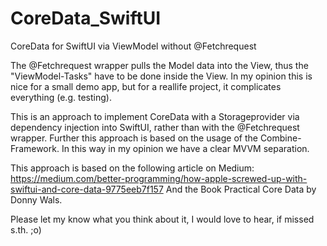 # CoreData_SwiftUI
CoreData for SwiftUI via ViewModel without @Fetchrequest

The @Fetchrequest wrapper pulls the Model data into the View, thus the "ViewModel-Tasks" have to be done inside the View. 
In my opinion this is nice for a small demo app, but for a reallife project, it complicates everything (e.g. testing).

This is an approach to implement CoreData with a Storageprovider via dependency injection into SwiftUI,
rather than with the @Fetchrequest wrapper. Further this approach is based on the usage of the Combine-Framework.
In this way in my opinion we have a clear MVVM separation. 

This approach is based on the following article on Medium:
https://medium.com/better-programming/how-apple-screwed-up-with-swiftui-and-core-data-9775eeb7f157
And the Book Practical Core Data by Donny Wals.

Please let my know what you think about it, I would love to hear, if missed s.th. ;o)

